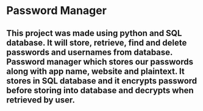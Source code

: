 # Password Manager
## This project was made using python and SQL database. It will store, retrieve, find and delete passwords and usernames from database. Password manager which stores our passwords along with app name, website and plaintext. It stores in SQL database and it encrypts password before storing into database and decrypts when retrieved by user.
